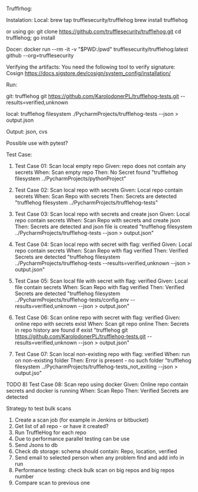 Trufflrhog:

Instalation:
Local:
brew tap trufflesecurity/trufflehog
brew install trufflehog

or using go:
git clone https://github.com/trufflesecurity/trufflehog.git
cd trufflehog; go install

Docer:
docker run --rm -it -v "$PWD:/pwd" trufflesecurity/trufflehog:latest github --org=trufflesecurity

Verifying the artifacts:
You need the following tool to verify signature:
Cosign
https://docs.sigstore.dev/cosign/system_config/installation/

Run:

git:
trufflehog git https://github.com/KarolodonerPL/trufflehog-tests.git --results=verified,unknown

local:
trufflehog filesystem ./PycharmProjects/trufflehog-tests  --json > output.json

Output:
json, cvs

Possible use with pytest?

Test Case:
 
 1) Test Case 01: Scan local empty repo
    Given: repo does not contain any secrets  When: Scan empty repo    Then: No Secret found
    "trufflehog filesystem ../PycharmProjects/pythonProject"

 2) Test Case 02: Scan local repo with secrets
    Given: Local repo contain secrets   When: Scan Repo with secrets  Then: Secrets are detected
    "trufflehog filesystem ../PycharmProjects/trufflehog-tests"

 3) Test Case 03: Scan local repo with secrets and create json
    Given: Local repo contain secrets   When: Scan Repo with secrets and create json  
    Then: Secrets are detected and json file is created
    "trufflehog filesystem ../PycharmProjects/trufflehog-tests --json  > output.json"

 4) Test Case 04: Scan local repo with secret with flag: verified
    Given: Local repo contain secrets   When: Scan Repo with flag verified
    Then: Verified Secrets are detected 
    "trufflehog filesystem ../PycharmProjects/trufflehog-tests  --results=verified,unknown  --json  > output.json"

 5) Test Case 05: Scan local file with secret with flag: verified
    Given: Local file contain secrets   When: Scan Repo with flag verified Then: Verified Secrets are detected
    "trufflehog filesystem ../PycharmProjects/trufflehog-tests/config.env  --results=verified,unknown  --json  > output.json"

 6) Test Case 06: Scan online repo with secret  with flag: verified
    Given: online repo with secrets exist  When: Scan git repo online Then: Secrets in repo history are found if exist
    "trufflehog git https://github.com/KarolodonerPL/trufflehog-tests.git --results=verified,unknown --json > output.json"

 7) Test Case 07: Scan local non-existing repo with flag: verified
    When: run on non-existing folder          Then: Error is present - no such folder
    "trufflehog filesystem ../PycharmProjects/trufflehog-tests_not_exiting --json  > output.jso"

TODO
 8) Test Case 08: Scan repo using docker
    Given: Online repo contain secrets and docker is running When: Scan Repo  Then: Verified Secrets are detected
 

Strategy to test bulk scans
1) Create a scan job (for example in Jenkins or bitbucket)
2) Get list of all repo - or have it created?
3) Run TruffleHog  for each repo
4) Due to performance parallel testing can be use
5) Send Jsons to db
6) Check db storage: schema should contain: Repo, location, verified
7) Send email to selected person when any problem find and add info in run
8) Performance testing: check bulk scan on big repos and big repos number
9) Compare scan to previous one

